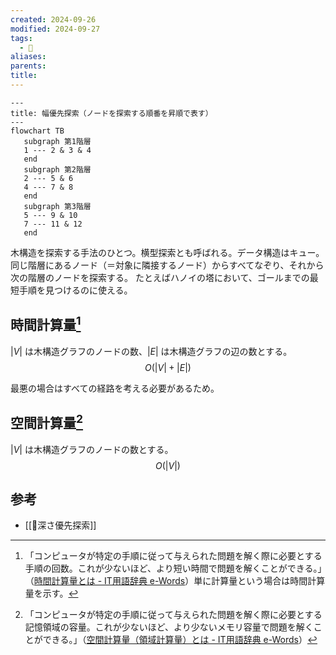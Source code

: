 ```yaml
---
created: 2024-09-26
modified: 2024-09-27
tags:
  - 📝
aliases: 
parents: 
title: 
---
```

```mermaid
--- 
title: 幅優先探索（ノードを探索する順番を昇順で表す）
---
flowchart TB 
   subgraph 第1階層
   1 --- 2 & 3 & 4
   end
   subgraph 第2階層
   2 --- 5 & 6
   4 --- 7 & 8
   end
   subgraph 第3階層
   5 --- 9 & 10
   7 --- 11 & 12
   end
```

木構造を探索する手法のひとつ。横型探索とも呼ばれる。データ構造はキュー。
同じ階層にあるノード（＝対象に隣接するノード）からすべてなぞり、それから次の階層のノードを探索する。
たとえばハノイの塔において、ゴールまでの最短手順を見つけるのに使える。

## 時間計算量[^time]
$|V|$ は木構造グラフのノードの数、$|E|$ は木構造グラフの辺の数とする。
 $$O(|V|+|E|)$$
 
 最悪の場合はすべての経路を考える必要があるため。

[^time]: 「コンピュータが特定の手順に従って与えられた問題を解く際に必要とする手順の回数。これが少ないほど、より短い時間で問題を解くことができる。」（[時間計算量とは - IT用語辞典 e-Words](https://e-words.jp/w/%E6%99%82%E9%96%93%E8%A8%88%E7%AE%97%E9%87%8F.html)）単に計算量という場合は時間計算量を示す。

## 空間計算量[^space]
$|V|$ は木構造グラフのノードの数とする。
$$O(|V|)$$

[^space]: 「コンピュータが特定の手順に従って与えられた問題を解く際に必要とする記憶領域の容量。これが少ないほど、より少ないメモリ容量で問題を解くことができる。」（[空間計算量（領域計算量）とは - IT用語辞典 e-Words](https://e-words.jp/w/%E7%A9%BA%E9%96%93%E8%A8%88%E7%AE%97%E9%87%8F.html)）

## 参考
- [[📝深さ優先探索]]